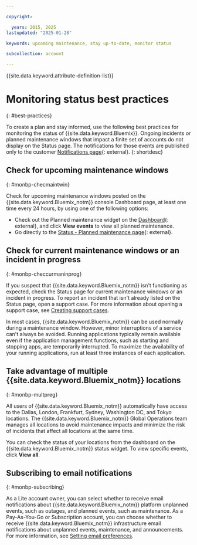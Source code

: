 ```yaml
---

copyright:

  years: 2015, 2025
lastupdated: "2025-01-28"

keywords: upcoming maintenance, stay up-to-date, monitor status

subcollection: account

---
```


{{site.data.keyword.attribute-definition-list}}

# Monitoring status best practices
{: #best-practices}

To create a plan and stay informed, use the following best practices for monitoring the status of {{site.data.keyword.Bluemix}}. Ongoing incidents or planned maintenance windows that impact a finite set of accounts do not display on the Status page. The notifications for those events are published only to the customer [Notifications page](/notifications){: external}.
{: shortdesc}

## Check for upcoming maintenance windows
{: #monbp-checmaintwin}

Check for upcoming maintenance windows posted on the {{site.data.keyword.Bluemix_notm}} console Dashboard page, at least one time every 24 hours, by using one of the following options:

* Check out the Planned maintenance widget on the [Dashboard](https://{DomainName}){: external}, and click **View events** to view all planned maintenance.
* Go directly to the [Status - Planned maintenance page](/status?selected=maintenance){: external}.


## Check for current maintenance windows or an incident in progress
{: #monbp-checcurmaninprog}

If you suspect that {{site.data.keyword.Bluemix_notm}} isn't functioning as expected, check the Status page for current maintenance windows or an incident in progress. To report an incident that isn't already listed on the Status page, open a support case. For more information about opening a support case, see [Creating support cases](/docs/account?topic=account-open-case).

In most cases, {{site.data.keyword.Bluemix_notm}} can be used normally during a maintenance window. However, minor interruptions of a service can't always be avoided. Running applications typically remain available even if the application management functions, such as starting and stopping apps, are temporarily interrupted. To maximize the availability of your running applications, run at least three instances of each application.


## Take advantage of multiple {{site.data.keyword.Bluemix_notm}} locations
{: #monbp-multpreg}

All users of {{site.data.keyword.Bluemix_notm}} automatically have access to the Dallas, London, Frankfurt, Sydney, Washington DC, and Tokyo locations. The {{site.data.keyword.Bluemix_notm}} Global Operations team manages all locations to avoid maintenance impacts and minimize the risk of incidents that affect all locations at the same time.

You can check the status of your locations from the dashboard on the {{site.data.keyword.Bluemix_notm}} status widget. To view specific events, click **View all**.


## Subscribing to email notifications
{: #monbp-subscribing}

As a Lite account owner, you can select whether to receive email notifications about {{site.data.keyword.Bluemix_notm}} platform unplanned events, such as outages, and planned events, such as maintenance. As a Pay-As-You-Go or Subscription account, you can choose whether to receive {{site.data.keyword.Bluemix_notm}} infrastructure email notifications about unplanned events, maintenance, and announcements. For more information, see [Setting email preferences](/docs/account?topic=account-email-prefs).
